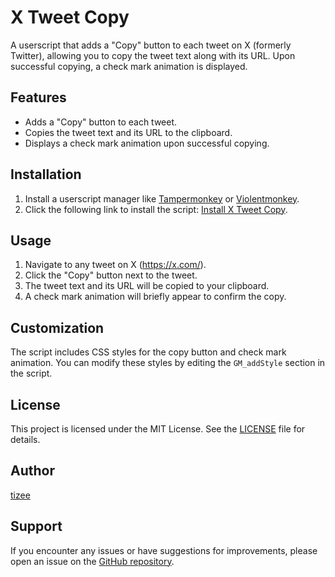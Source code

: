 # X Tweet Copy

A userscript that adds a "Copy" button to each tweet on X (formerly Twitter), allowing you to copy the tweet text along with its URL. Upon successful copying, a check mark animation is displayed.

## Features
- Adds a "Copy" button to each tweet.
- Copies the tweet text and its URL to the clipboard.
- Displays a check mark animation upon successful copying.

## Installation
1. Install a userscript manager like [Tampermonkey](https://www.tampermonkey.net/) or [Violentmonkey](https://violentmonkey.github.io/).
2. Click the following link to install the script: [Install X Tweet Copy](https://raw.githubusercontent.com/tizee/tempermonkey-tweet-copy/main/user.js).

## Usage
1. Navigate to any tweet on X (https://x.com/).
2. Click the "Copy" button next to the tweet.
3. The tweet text and its URL will be copied to your clipboard.
4. A check mark animation will briefly appear to confirm the copy.

## Customization
The script includes CSS styles for the copy button and check mark animation. You can modify these styles by editing the `GM_addStyle` section in the script.

## License
This project is licensed under the MIT License. See the [LICENSE](https://github.com/tizee/tempermonkey-tweet-copy/blob/main/LICENSE) file for details.

## Author
[tizee](https://github.com/tizee)

## Support
If you encounter any issues or have suggestions for improvements, please open an issue on the [GitHub repository](https://github.com/tizee/tempermonkey-tweet-copy/issues).

